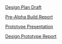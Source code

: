 [Design Plan Draft](https://docs.google.com/document/d/14B-F85dv4-T0tF4zuaIIY0BHocsB16o9K5s950I2Zy0/edit?usp=sharing)

[Pre-Alpha Build Report](https://docs.google.com/document/d/1s888vMusv2ASFiilSBUaNAoq0gi-QRTOd1Al9mAlHY0/edit?usp=sharing)

[Prototype Presentation](https://docs.google.com/presentation/d/1f6QvoNeLWG2Vd0YWf9OlRf15LpO0mqyt4EnVRON5cgs/edit?usp=sharing)

[Design Prototype Report](https://docs.google.com/document/d/12oUamqL5skiIDhKAwKchFJgs-2qAw8D9DJr5qpgTQ3Q/edit?usp=sharing)
